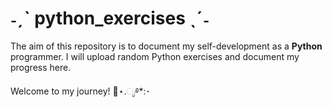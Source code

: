 # ˗ˏˋ python_exercises  ˎˊ˗

The aim of this repository is to document my self-development as a **Python** programmer. I will upload random Python exercises and document my progress here. 

Welcome to my journey! 🪼⋆.ೃ࿔*:･
⠀⠀⠀⠀⠀⠀⠀⠀⠀⠀⠀⠀⠀⠀⠀⠀⠀⠀⠀⠀⠀⠀⠀⠀⠀⠀⠀⠀⠀⠀⠀⠀⠀⠀⠀⠀⠀⠀⠀⠀⠀⠀⠀⠀⠀⠀⠀⠀⠀⠀⠀